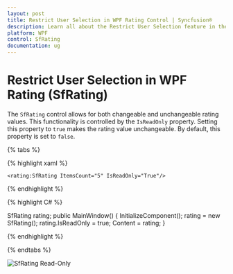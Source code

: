 ```yaml
---
layout: post
title: Restrict User Selection in WPF Rating Control | Syncfusion®
description: Learn all about the Restrict User Selection feature in the Syncfusion® WPF Rating (SfRating) control.
platform: WPF
control: SfRating
documentation: ug
---
```


# Restrict User Selection in WPF Rating (SfRating)

The `SfRating` control allows for both changeable and unchangeable rating values. This functionality is controlled by the `IsReadOnly` property. Setting this property to `true` makes the rating value unchangeable. By default, this property is set to `false`.

{% tabs %}

{% highlight xaml %}

	<rating:SfRating ItemsCount="5" IsReadOnly="True"/>
	
{% endhighlight %}

{% highlight C# %}

SfRating rating;
public MainWindow()
{
    InitializeComponent();
    rating = new SfRating();
    rating.IsReadOnly = true;
    Content = rating;
}

{% endhighlight %}

{% endtabs %}

![SfRating Read-Only](images/readOnly.png)
